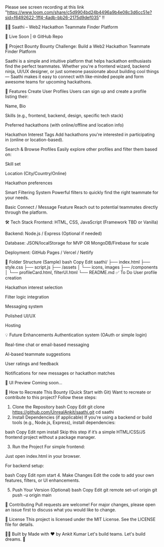 Please see screen recording at this link "https://www.loom.com/share/c5d9904bd24b4496a9b4e08c3d6cc51e?sid=f6492622-1ff4-4adb-bb26-2175d9def035" !!

🧑‍💻 Saathi – Web2 Hackathon Teammate Finder Platform

🔗 Live Soon | 🌐 GitHub Repo

🚀 Project Bounty
Bounty Challenge: Build a Web2 Hackathon Teammate Finder Platform

Saathi is a simple and intuitive platform that helps hackathon enthusiasts find the perfect teammates. Whether you're a frontend wizard, backend ninja, UI/UX designer, or just someone passionate about building cool things — Saathi makes it easy to connect with like-minded people and form awesome teams for upcoming hackathons.

🌟 Features
Create User Profiles
Users can sign up and create a profile listing their:

Name, Bio

Skills (e.g., frontend, backend, design, specific tech stack)

Preferred hackathons (with online/offline and location info)

Hackathon Interest Tags
Add hackathons you're interested in participating in (online or location-based).

Search & Browse Profiles
Easily explore other profiles and filter them based on:

Skill set

Location (City/Country/Online)

Hackathon preferences

Smart Filtering System
Powerful filters to quickly find the right teammate for your needs.

Basic Connect / Message Feature
Reach out to potential teammates directly through the platform.

🛠 Tech Stack
Frontend: HTML, CSS, JavaScript (Framework TBD or Vanilla)

Backend: Node.js / Express (Optional if needed)

Database: JSON/localStorage for MVP OR MongoDB/Firebase for scale

Deployment: GitHub Pages / Vercel / Netlify

📁 Folder Structure (Sample)
bash
Copy
Edit
saathi/
├── index.html
├── style.css
├── script.js
├── /assets
│   └── icons, images
├── /components
│   └── profileCard.html, filterUI.html
└── README.md
✅ To Do
 User profile creation

 Hackathon interest selection

 Filter logic integration

 Messaging system

 Polished UI/UX

 Hosting

💡 Future Enhancements
Authentication system (OAuth or simple login)

Real-time chat or email-based messaging

AI-based teammate suggestions

User ratings and feedback

Notifications for new messages or hackathon matches

📸 UI Preview
Coming soon…

🚧 How to Recreate This Bounty (Quick Start with Git)
Want to recreate or contribute to this project? Follow these steps:

1. Clone the Repository
bash
Copy
Edit
git clone https://github.com/UnrealAnkit/saathi.git
cd saathi
2. Install Dependencies (if applicable)
If you're using a backend or build tools (e.g., Node.js, Express), install dependencies:

bash
Copy
Edit
npm install
Skip this step if it’s a simple HTML/CSS/JS frontend project without a package manager.

3. Run the Project
For simple frontend:

Just open index.html in your browser.

For backend setup:

bash
Copy
Edit
npm start
4. Make Changes
Edit the code to add your own features, filters, or UI enhancements.

5. Push Your Version (Optional)
bash
Copy
Edit
git remote set-url origin <your-forked-repo-url>
git push -u origin main

🤝 Contributing
Pull requests are welcome! For major changes, please open an issue first to discuss what you would like to change.

📜 License
This project is licensed under the MIT License. See the LICENSE file for details.

👨‍💻 Built by
Made with ❤️ by Ankit Kumar
Let's build teams. Let's build dreams. 🚀
